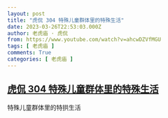 ```yaml
---
layout: post
title: "虎侃 304 特殊儿童群体里的特殊生活"
date: 2023-03-26T22:53:03.000Z
author: 老虎庙 · 虎侃
from: https://www.youtube.com/watch?v=ahcwDZVfMGU
tags: [ 老虎庙 ]
comments: True
categories: [ 老虎庙 ]
---
```

<!--1679871183000-->
[虎侃 304 特殊儿童群体里的特殊生活](https://www.youtube.com/watch?v=ahcwDZVfMGU)
------

<div>
特殊儿童群体里的特拱生活
</div>
